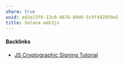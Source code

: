 ```yaml
---
share: true
uuid: ad3a13f6-13c0-4676-80d6-5c9f442059a5
title: Solana web3js
---
```

#### Backlinks

* [JS Cryptographic Signing Tutorial](/be82e67e-13f4-4c86-b3ec-b32852c54e2b)
